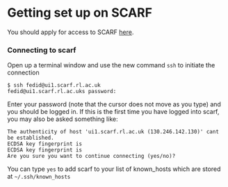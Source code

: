 
# Getting set up on SCARF

You should apply for access to SCARF [here](https://www.scarf.rl.ac.uk/registration.html).

### Connecting to scarf

Open up a terminal window and use the new command <code>ssh</code> to initiate the connection

    $ ssh fedid@ui1.scarf.rl.ac.uk
    fedid@ui1.scarf.rl.ac.uks password:

Enter your password (note that the cursor does not move as you type) and you should be logged in.
If this is the first time you have logged into scarf, you may also be asked something like:

    The authenticity of host 'ui1.scarf.rl.ac.uk (130.246.142.130)' cant be established.
    ECDSA key fingerprint is 
    ECDSA key fingerprint is 
    Are you sure you want to continue connecting (yes/no)?

You can type <code>yes</code> to add scarf to your list of known_hosts which are stored at <code>~/.ssh/known_hosts</code>


